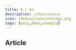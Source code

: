 ```yaml
---
title: A / An
description: การใช้คำนำหน้านาม
icon: /media/icons/ecology.png
tags: {easy,demo,example}
---
```


## Article